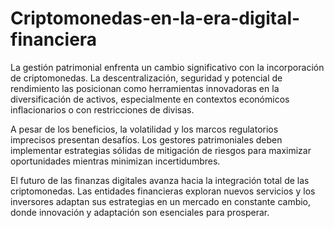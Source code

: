 # Criptomonedas-en-la-era-digital-financiera
La gestión patrimonial enfrenta un cambio significativo con la incorporación de criptomonedas. La descentralización, seguridad y potencial de rendimiento las posicionan como herramientas innovadoras en la diversificación de activos, especialmente en contextos económicos inflacionarios o con restricciones de divisas.

A pesar de los beneficios, la volatilidad y los marcos regulatorios imprecisos presentan desafíos. Los gestores patrimoniales deben implementar estrategias sólidas de mitigación de riesgos para maximizar oportunidades mientras minimizan incertidumbres.

El futuro de las finanzas digitales avanza hacia la integración total de las criptomonedas. Las entidades financieras exploran nuevos servicios y los inversores adaptan sus estrategias en un mercado en constante cambio, donde innovación y adaptación son esenciales para prosperar.
